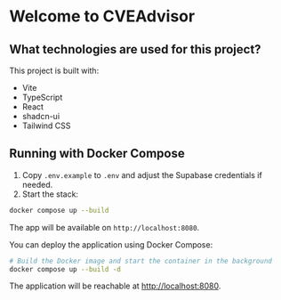 # Welcome to CVEAdvisor

## What technologies are used for this project?

This project is built with:

- Vite
- TypeScript
- React
- shadcn-ui
- Tailwind CSS

## Running with Docker Compose

1. Copy `.env.example` to `.env` and adjust the Supabase credentials if needed.
2. Start the stack:

```sh
docker compose up --build
```

The app will be available on `http://localhost:8080`.

You can deploy the application using Docker Compose:

```sh
# Build the Docker image and start the container in the background
docker compose up --build -d
```

The application will be reachable at [http://localhost:8080](http://localhost:8080).

